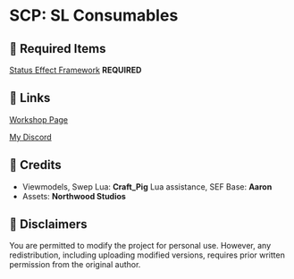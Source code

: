 # SCP: SL Consumables

## 🔽 Required Items
[Status Effect Framework](https://steamcommunity.com/sharedfiles/filedetails/?id=3281373199) **REQUIRED**
## 🔽 Links
[Workshop Page](https://steamcommunity.com/sharedfiles/filedetails/?id=3315154724)

[My Discord](https://discord.gg/2vwdkHzcYv)

## 🔽 Credits
- Viewmodels, Swep Lua: **Craft_Pig**
Lua assistance, SEF Base: **Aaron**
- Assets: **Northwood Studios**

## 🔽 Disclaimers
You are permitted to modify the project for personal use. However, any redistribution, including uploading modified versions, requires prior written permission from the original author.

